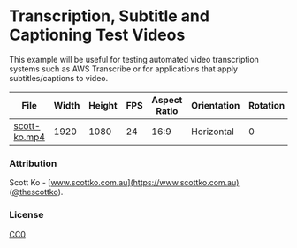 # Transcription, Subtitle and Captioning Test Videos

This example will be useful for testing automated video transcription systems such as AWS Transcribe or for 
applications that apply subtitles/captions to video.

| File | Width | Height | FPS | Aspect Ratio | Orientation | Rotation | Length | Preview |
|------|-------|--------|-----|--------------|-------------|----------|--------|---------|
| [scott-ko.mp4](scott-ko.mp4) | 1920 | 1080 | 24 | 16:9 | Horizontal | 0 | 25s | [Preview](https://youtu.be/oMadx7EQMcA)

### Attribution

Scott Ko - [www.scottko.com.au](https://www.scottko.com.au) ([@thescottko](https://twitter.com/thescottko)).

### License
[CC0](../LICENSE)